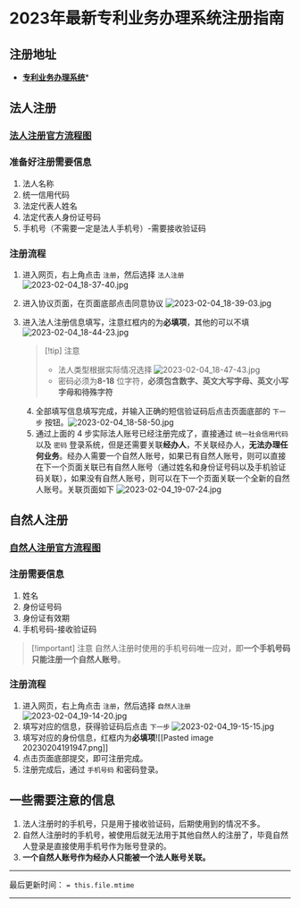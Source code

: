 # 2023年最新专利业务办理系统注册指南
## 注册地址
- **[专利业务办理系统](https://cponline.cnipa.gov.cn/)***
## 法人注册
### [法人注册官方流程图](blob:https://tysfjk.cponline.cnipa.gov.cn/94523d2c-d0db-41b9-8ff2-69f1bb65f321)
### 准备好注册需要信息
1. 法人名称
2. 统一信用代码
3. 法定代表人姓名
4. 法定代表人身份证号码
5. 手机号（不需要一定是法人手机号）-需要接收验证码
### 注册流程
1. 进入网页，右上角点击 `注册`，然后选择 `法人注册` ![2023-02-04_18-37-40.jpg](https://image.zhjwork.online/file/95f54823ec103d523ea21.jpg)
2. 进入协议页面，在页面底部点击同意协议 ![2023-02-04_18-39-03.jpg](https://image.zhjwork.online/file/150f1c2b2f1eba24e55db.jpg)
3. 进入法人注册信息填写，注意红框内的为**必填项**，其他的可以不填 ![2023-02-04_18-44-23.jpg](https://image.zhjwork.online/file/8525ae16996e4f5fd8a85.jpg)
   > [!tip] 注意
   > - 法人类型根据实际情况选择
   > ![2023-02-04_18-47-43.jpg](https://image.zhjwork.online/file/3102047c0261c97420948.jpg)
   > - 密码必须为**8-18** 位字符，**必须包含数字、英文大写字母、英文小写字母和待殊字符**
   
   4. 全部填写信息填写完成，并输入正确的短信验证码后点击页面底部的 `下一步` 按钮。![2023-02-04_18-58-50.jpg](https://image.zhjwork.online/file/b31fdbc5c5701606af4c0.jpg)
   5. 通过上面的 4 步实际法人账号已经注册完成了，直接通过 `统一社会信用代码` 以及 `密码` 登录系统，但是还需要关联**经办人**，不关联经办人，**无法办理任何业务**。经办人需要一个自然人账号，如果已有自然人账号，则可以直接在下一个页面关联已有自然人账号（通过姓名和身份证号码以及手机验证码关联），如果没有自然人账号，则可以在下一个页面关联一个全新的自然人账号。关联页面如下 ![2023-02-04_19-07-24.jpg](https://image.zhjwork.online/file/1f74d86d725d9013908b7.jpg)
## 自然人注册
### [自然人注册官方流程图](blob:https://tysfjk.cponline.cnipa.gov.cn/1d4a84bb-1a7c-4a18-91d7-92f47ad5776b)
### 注册需要信息
1. 姓名
2. 身份证号码
3. 身份证有效期
4. 手机号码-接收验证码
> [!important] 注意
> 自然人注册时使用的手机号码唯一应对，即**一个手机号码只能注册一个自然人账号**。
> 

### 注册流程
1. 进入网页，右上角点击 `注册`，然后选择 `自然人注册` ![2023-02-04_19-14-20.jpg](https://image.zhjwork.online/file/f35bd9c26236740db2d2e.jpg)
2. 填写对应的信息，获得验证码后点击 `下一步` ![2023-02-04_19-15-15.jpg](https://image.zhjwork.online/file/d5ef84a43e26ecb5bd176.jpg)
3. 填写对应的身份信息，红框内为**必填项**![[Pasted image 20230204191947.png]]
4. 点击页面底部提交，即可注册完成。
5. 注册完成后，通过 `手机号码` 和密码登录。

## 一些需要注意的信息
1. 法人注册时的手机号，只是用于接收验证码，后期使用到的情况不多。
2. 自然人注册时的手机号，被使用后就无法用于其他自然人的注册了，毕竟自然人登录是直接使用手机号作为账号登录的。
3. **一个自然人账号作为经办人只能被一个法人账号关联。**
***
最后更新时间： `= this.file.mtime`
***

